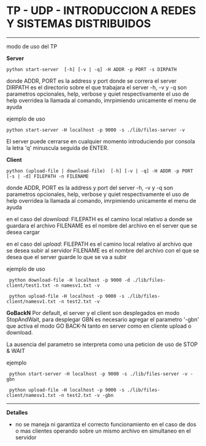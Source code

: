 # TP - UDP - INTRODUCCION A REDES Y SISTEMAS DISTRIBUIDOS
---
modo de uso del TP

**Server**

```
python start-server  [-h] [-v | -q] -H ADDR -p PORT -s DIRPATH
```
donde ADDR, PORT es la address y port donde se correra el server
DIRPATH es el directorio sobre el que trabajara el server
-h, -v y -q son parametros opcionales, help, verbose y quiet respectivamente
el uso de help overridea la llamada al comando, imrpimiendo unicamente el menu de ayuda

ejemplo de uso
```
python start-server -H localhost -p 9000 -s ./lib/files-server -v
```

El server puede cerrarse en cualquier momento introduciendo por consola la letra 'q' minuscula seguida de ENTER.

**Client**

```
python (upload-file | download-file)  [-h] [-v | -q] -H ADDR -p PORT [-s | -d] FILEPATH -n FILENAME
```
donde ADDR, PORT es la address y port del server
-h, -v y -q son parametros opcionales, help, verbose y quiet respectivamente
el uso de help overridea la llamada al comando, imrpimiendo unicamente el menu de ayuda

en el caso del *download*:
FILEPATH es el camino local relativo a donde se guardara el archivo
FILENAME es el nombre del archivo en el server que se desea cargar

en el caso del *upload*:
FILEPATH es el camino local relativo al archivo que se desea subir al servidor
FILENAME es el nombre del archivo con el que se desea que el server guarde lo que se va a subir

ejemplo de uso
```
 python download-file -H localhost -p 9000 -d ./lib/files-client/test1.txt -n namesv1.txt -v

 python upload-file -H localhost -p 9000 -s ./lib/files-client/namesv1.txt -n test2.txt -v
```

**GoBackN**
Por default, el server y el client son desplegados en modo StopAndWait, para desplegar GBN es necesario agregar el parametro '-gbn' que activa el modo GO BACK-N tanto en server como en cliente upload o download.

La ausencia del parametro se interpreta como una peticion de uso de STOP & WAIT



ejemplo

```
 python start-server -H localhost -p 9000 -s ./lib/files-server -v -gbn

 python upload-file -H localhost -p 9000 -s ./lib/files-client/namesv1.txt -n test2.txt -v -gbn
```

---

**Detalles**

* no se maneja ni garantiza el correcto funcionamiento en el caso de dos o mas clientes operando sobre un mismo archivo en simultaneo en el servidor
